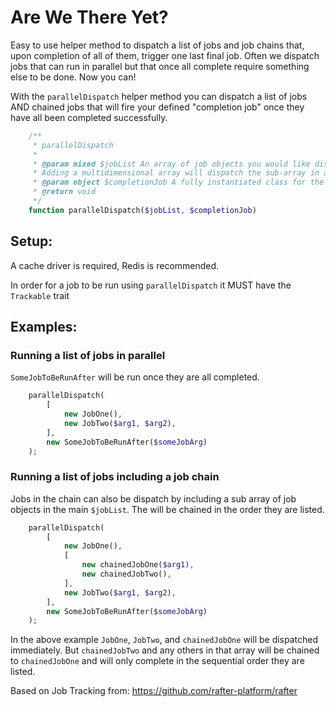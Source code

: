 # Are We There Yet?

Easy to use helper method to dispatch a list of jobs and job chains that, upon completion of all of them, trigger one last final job. Often we dispatch jobs that can run in parallel but that once all complete require something else to be done. Now you can!

With the `parallelDispatch` helper method you can dispatch a list of jobs AND chained jobs that will fire your defined "completion job" once they have all been completed successfully.

```php
    /**
     * parallelDispatch
     *
     * @param mixed $jobList An array of job objects you would like dispatched and tracked.
     * Adding a multidimensional array will dispatch the sub-array in a job chain in the order they are listed
     * @param object $completionJob A fully instantiated class for the job to be run once all other jobs in the job list have completed.
     * @return void
     */
    function parallelDispatch($jobList, $completionJob)
```

## Setup:

A cache driver is required, Redis is recommended.

In order for a job to be run using `parallelDispatch` it MUST have the `Trackable` trait

## Examples:

### Running a list of jobs in parallel
`SomeJobToBeRunAfter` will be run once they are all completed.
```php
    parallelDispatch(
        [
            new JobOne(),
            new JobTwo($arg1, $arg2),
        ],
        new SomeJobToBeRunAfter($someJobArg)
    );
```

### Running a list of jobs including a job chain
Jobs in the chain can also be dispatch by including a sub array of job objects in the main `$jobList`. The will be chained in the order they are listed.
```php
    parallelDispatch(
        [
            new JobOne(),
            [
                new chainedJobOne($arg1),
                new chainedJobTwo(),
            ],
            new JobTwo($arg1, $arg2),
        ],
        new SomeJobToBeRunAfter($someJobArg)
    );
```
In the above example `JobOne`, `JobTwo`, and `chainedJobOne` will be dispatched immediately. But `chainedJobTwo` and any others in that array will be chained to `chainedJobOne` and will only complete in the sequential order they are listed.

Based on Job Tracking from: https://github.com/rafter-platform/rafter